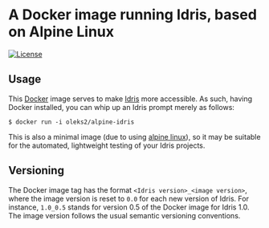 # A Docker image running Idris, based on Alpine Linux

[![License](https://img.shields.io/badge/License-Apache%202.0-blue.svg)](LICENSE.md)

## Usage

This [Docker](https://www.docker.com) image serves to make
[Idris](https://www.idris-lang.org) more accessible. As such, having Docker
installed, you can whip up an Idris prompt merely as follows:

    $ docker run -i oleks2/alpine-idris

This is also a minimal image (due to using [alpine
linux](https://alpinelinux.org)), so it may be suitable for the automated,
lightweight testing of your Idris projects.

## Versioning

The Docker image tag has the format `<Idris version>_<image version>`, where
the image version is reset to `0.0` for each new version of Idris. For
instance, `1.0_0.5` stands for version 0.5 of the Docker image for Idris 1.0.
The image version follows the usual semantic versioning conventions.
